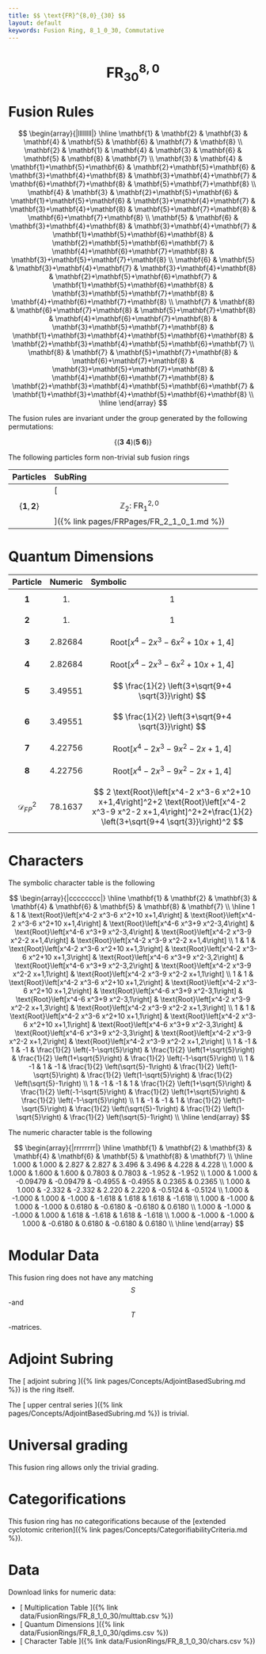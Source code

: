 ```yaml
---
title: $$ \text{FR}^{8,0}_{30} $$
layout: default
keywords: Fusion Ring, 8_1_0_30, Commutative
---
```

# $$ \text{FR}^{8,0}_{30} $$


# Fusion Rules

$$
\begin{array}{|llllllll|}
\hline
 \mathbf{1} & \mathbf{2} & \mathbf{3} & \mathbf{4} & \mathbf{5} & \mathbf{6} & \mathbf{7} & \mathbf{8} \\
 \mathbf{2} & \mathbf{1} & \mathbf{4} & \mathbf{3} & \mathbf{6} & \mathbf{5} & \mathbf{8} & \mathbf{7} \\
 \mathbf{3} & \mathbf{4} & \mathbf{1}+\mathbf{5}+\mathbf{6} & \mathbf{2}+\mathbf{5}+\mathbf{6} & \mathbf{3}+\mathbf{4}+\mathbf{8} & \mathbf{3}+\mathbf{4}+\mathbf{7} & \mathbf{6}+\mathbf{7}+\mathbf{8} & \mathbf{5}+\mathbf{7}+\mathbf{8} \\
 \mathbf{4} & \mathbf{3} & \mathbf{2}+\mathbf{5}+\mathbf{6} & \mathbf{1}+\mathbf{5}+\mathbf{6} & \mathbf{3}+\mathbf{4}+\mathbf{7} & \mathbf{3}+\mathbf{4}+\mathbf{8} & \mathbf{5}+\mathbf{7}+\mathbf{8} & \mathbf{6}+\mathbf{7}+\mathbf{8} \\
 \mathbf{5} & \mathbf{6} & \mathbf{3}+\mathbf{4}+\mathbf{8} & \mathbf{3}+\mathbf{4}+\mathbf{7} & \mathbf{1}+\mathbf{5}+\mathbf{6}+\mathbf{8} & \mathbf{2}+\mathbf{5}+\mathbf{6}+\mathbf{7} & \mathbf{4}+\mathbf{6}+\mathbf{7}+\mathbf{8} & \mathbf{3}+\mathbf{5}+\mathbf{7}+\mathbf{8} \\
 \mathbf{6} & \mathbf{5} & \mathbf{3}+\mathbf{4}+\mathbf{7} & \mathbf{3}+\mathbf{4}+\mathbf{8} & \mathbf{2}+\mathbf{5}+\mathbf{6}+\mathbf{7} & \mathbf{1}+\mathbf{5}+\mathbf{6}+\mathbf{8} & \mathbf{3}+\mathbf{5}+\mathbf{7}+\mathbf{8} & \mathbf{4}+\mathbf{6}+\mathbf{7}+\mathbf{8} \\
 \mathbf{7} & \mathbf{8} & \mathbf{6}+\mathbf{7}+\mathbf{8} & \mathbf{5}+\mathbf{7}+\mathbf{8} & \mathbf{4}+\mathbf{6}+\mathbf{7}+\mathbf{8} & \mathbf{3}+\mathbf{5}+\mathbf{7}+\mathbf{8} & \mathbf{1}+\mathbf{3}+\mathbf{4}+\mathbf{5}+\mathbf{6}+\mathbf{8} & \mathbf{2}+\mathbf{3}+\mathbf{4}+\mathbf{5}+\mathbf{6}+\mathbf{7} \\
 \mathbf{8} & \mathbf{7} & \mathbf{5}+\mathbf{7}+\mathbf{8} & \mathbf{6}+\mathbf{7}+\mathbf{8} & \mathbf{3}+\mathbf{5}+\mathbf{7}+\mathbf{8} & \mathbf{4}+\mathbf{6}+\mathbf{7}+\mathbf{8} & \mathbf{2}+\mathbf{3}+\mathbf{4}+\mathbf{5}+\mathbf{6}+\mathbf{7} & \mathbf{1}+\mathbf{3}+\mathbf{4}+\mathbf{5}+\mathbf{6}+\mathbf{8} \\
\hline
\end{array}
$$


The fusion rules are invariant under the group generated by the following permutations:

$$ \{(\mathbf{3} \  \mathbf{4}) (\mathbf{5} \  \mathbf{6})\} $$


The following particles form non-trivial sub fusion rings

| Particles | SubRing |
| :------ | :------ |
| $$ \{\mathbf{1},\mathbf{2}\} $$ | [ $$ \mathbb{Z}_2:\ \text{FR}^{2,0}_{1} $$ ]({% link pages/FRPages/FR_2_1_0_1.md %}) |

# Quantum Dimensions

| Particle | Numeric | Symbolic |
| :------ | :------ | :------ |
| $$ \mathbf{1} $$ | $$ 1. $$ | $$ 1 $$ |
| $$ \mathbf{2} $$ | $$ 1. $$ | $$ 1 $$ |
| $$ \mathbf{3} $$ | $$ 2.82684 $$ | $$ \text{Root}\left[x^4-2 x^3-6 x^2+10 x+1,4\right] $$ |
| $$ \mathbf{4} $$ | $$ 2.82684 $$ | $$ \text{Root}\left[x^4-2 x^3-6 x^2+10 x+1,4\right] $$ |
| $$ \mathbf{5} $$ | $$ 3.49551 $$ | $$ \frac{1}{2} \left(3+\sqrt{9+4 \sqrt{3}}\right) $$ |
| $$ \mathbf{6} $$ | $$ 3.49551 $$ | $$ \frac{1}{2} \left(3+\sqrt{9+4 \sqrt{3}}\right) $$ |
| $$ \mathbf{7} $$ | $$ 4.22756 $$ | $$ \text{Root}\left[x^4-2 x^3-9 x^2-2 x+1,4\right] $$ |
| $$ \mathbf{8} $$ | $$ 4.22756 $$ | $$ \text{Root}\left[x^4-2 x^3-9 x^2-2 x+1,4\right] $$ |
| $$ \mathcal{D}_{FP}^2 $$ | $$ 78.1637 $$ | $$ 2 \text{Root}\left[x^4-2 x^3-6 x^2+10 x+1,4\right]^2+2 \text{Root}\left[x^4-2 x^3-9 x^2-2 x+1,4\right]^2+2+\frac{1}{2} \left(3+\sqrt{9+4 \sqrt{3}}\right)^2 $$ |

# Characters

The symbolic character table is the following

$$
\begin{array}{|cccccccc|}
\hline
 \mathbf{1} & \mathbf{2} & \mathbf{3} & \mathbf{4} & \mathbf{6} & \mathbf{5} & \mathbf{8} & \mathbf{7} \\
\hline
 1 & 1 & \text{Root}\left[x^4-2 x^3-6 x^2+10 x+1,4\right] & \text{Root}\left[x^4-2 x^3-6 x^2+10 x+1,4\right] & \text{Root}\left[x^4-6 x^3+9 x^2-3,4\right] & \text{Root}\left[x^4-6 x^3+9 x^2-3,4\right] & \text{Root}\left[x^4-2 x^3-9 x^2-2 x+1,4\right] & \text{Root}\left[x^4-2 x^3-9 x^2-2 x+1,4\right] \\
 1 & 1 & \text{Root}\left[x^4-2 x^3-6 x^2+10 x+1,3\right] & \text{Root}\left[x^4-2 x^3-6 x^2+10 x+1,3\right] & \text{Root}\left[x^4-6 x^3+9 x^2-3,2\right] & \text{Root}\left[x^4-6 x^3+9 x^2-3,2\right] & \text{Root}\left[x^4-2 x^3-9 x^2-2 x+1,1\right] & \text{Root}\left[x^4-2 x^3-9 x^2-2 x+1,1\right] \\
 1 & 1 & \text{Root}\left[x^4-2 x^3-6 x^2+10 x+1,2\right] & \text{Root}\left[x^4-2 x^3-6 x^2+10 x+1,2\right] & \text{Root}\left[x^4-6 x^3+9 x^2-3,1\right] & \text{Root}\left[x^4-6 x^3+9 x^2-3,1\right] & \text{Root}\left[x^4-2 x^3-9 x^2-2 x+1,3\right] & \text{Root}\left[x^4-2 x^3-9 x^2-2 x+1,3\right] \\
 1 & 1 & \text{Root}\left[x^4-2 x^3-6 x^2+10 x+1,1\right] & \text{Root}\left[x^4-2 x^3-6 x^2+10 x+1,1\right] & \text{Root}\left[x^4-6 x^3+9 x^2-3,3\right] & \text{Root}\left[x^4-6 x^3+9 x^2-3,3\right] & \text{Root}\left[x^4-2 x^3-9 x^2-2 x+1,2\right] & \text{Root}\left[x^4-2 x^3-9 x^2-2 x+1,2\right] \\
 1 & -1 & 1 & -1 & \frac{1}{2} \left(-1-\sqrt{5}\right) & \frac{1}{2} \left(1+\sqrt{5}\right) & \frac{1}{2} \left(1+\sqrt{5}\right) & \frac{1}{2} \left(-1-\sqrt{5}\right) \\
 1 & -1 & 1 & -1 & \frac{1}{2} \left(\sqrt{5}-1\right) & \frac{1}{2} \left(1-\sqrt{5}\right) & \frac{1}{2} \left(1-\sqrt{5}\right) & \frac{1}{2} \left(\sqrt{5}-1\right) \\
 1 & -1 & -1 & 1 & \frac{1}{2} \left(1+\sqrt{5}\right) & \frac{1}{2} \left(-1-\sqrt{5}\right) & \frac{1}{2} \left(1+\sqrt{5}\right) & \frac{1}{2} \left(-1-\sqrt{5}\right) \\
 1 & -1 & -1 & 1 & \frac{1}{2} \left(1-\sqrt{5}\right) & \frac{1}{2} \left(\sqrt{5}-1\right) & \frac{1}{2} \left(1-\sqrt{5}\right) & \frac{1}{2} \left(\sqrt{5}-1\right) \\
\hline
\end{array}
$$

The numeric character table is the following

$$
\begin{array}{|rrrrrrrr|}
\hline
 \mathbf{1} & \mathbf{2} & \mathbf{3} & \mathbf{4} & \mathbf{6} & \mathbf{5} & \mathbf{8} & \mathbf{7} \\
\hline
 1.000 & 1.000 & 2.827 & 2.827 & 3.496 & 3.496 & 4.228 & 4.228 \\
 1.000 & 1.000 & 1.600 & 1.600 & 0.7803 & 0.7803 & -1.952 & -1.952 \\
 1.000 & 1.000 & -0.09479 & -0.09479 & -0.4955 & -0.4955 & 0.2365 & 0.2365 \\
 1.000 & 1.000 & -2.332 & -2.332 & 2.220 & 2.220 & -0.5124 & -0.5124 \\
 1.000 & -1.000 & 1.000 & -1.000 & -1.618 & 1.618 & 1.618 & -1.618 \\
 1.000 & -1.000 & 1.000 & -1.000 & 0.6180 & -0.6180 & -0.6180 & 0.6180 \\
 1.000 & -1.000 & -1.000 & 1.000 & 1.618 & -1.618 & 1.618 & -1.618 \\
 1.000 & -1.000 & -1.000 & 1.000 & -0.6180 & 0.6180 & -0.6180 & 0.6180 \\
\hline
\end{array}
$$

# Modular Data

This fusion ring does not have any matching $$ S $$-and $$ T $$-matrices.

# Adjoint Subring

The [ adjoint subring ]({% link pages/Concepts/AdjointBasedSubring.md %}) is the ring itself.

The [ upper central series ]({% link pages/Concepts/AdjointBasedSubring.md %}) is trivial.

# Universal grading

This fusion ring allows only the trivial grading.

# Categorifications

This fusion ring has no  categorifications because of the [extended cyclotomic criterion]({% link pages/Concepts/CategorifiabilityCriteria.md %}).

# Data

Download links for numeric data:

* [ Multiplication Table ]({% link data/FusionRings/FR_8_1_0_30/multtab.csv %})
* [ Quantum Dimensions ]({% link data/FusionRings/FR_8_1_0_30/qdims.csv %})
* [ Character Table ]({% link data/FusionRings/FR_8_1_0_30/chars.csv %})
